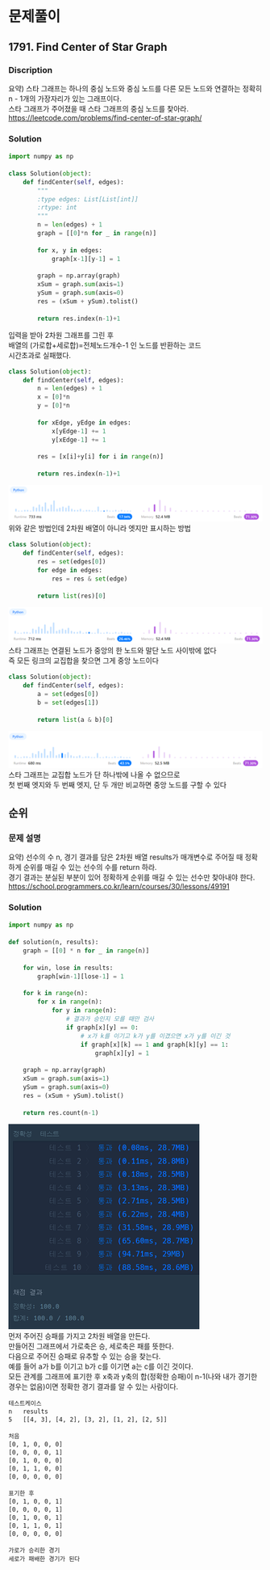 # 문제풀이
## 1791. Find Center of Star Graph

### Discription  
요약) 스타 그래프는 하나의 중심 노드와 중심 노드를 다른 모든 노드와 연결하는 정확히 n - 1개의 가장자리가 있는 그래프이다.  
스타 그래프가 주어졌을 때 스타 그래프의 중심 노드를 찾아라.  
https://leetcode.com/problems/find-center-of-star-graph/  

### Solution

```python
import numpy as np

class Solution(object):
    def findCenter(self, edges):
        """
        :type edges: List[List[int]]
        :rtype: int
        """
        n = len(edges) + 1
        graph = [[0]*n for _ in range(n)]

        for x, y in edges:
            graph[x-1][y-1] = 1

        graph = np.array(graph)
        xSum = graph.sum(axis=1)
        ySum = graph.sum(axis=0)
        res = (xSum + ySum).tolist()

        return res.index(n-1)+1
```
입력을 받아 2차원 그래프를 그린 후  
배열의 (가로합+세로합)=전체노드개수-1 인 노드를 반환하는 코드  
시간초과로 실패했다.  

```python
class Solution(object):
    def findCenter(self, edges):
        n = len(edges) + 1
        x = [0]*n
        y = [0]*n

        for xEdge, yEdge in edges:
            x[yEdge-1] += 1
            y[xEdge-1] += 1
        
        res = [x[i]+y[i] for i in range(n)]

        return res.index(n-1)+1
```
![res1_1](./img/res1_1.png)  
위와 같은 방법인데 2차원 배열이 아니라 엣지만 표시하는 방법  

```python
class Solution(object):
    def findCenter(self, edges):
        res = set(edges[0])
        for edge in edges:
            res = res & set(edge)

        return list(res)[0]
```
![res1_2](./img/res1_2.png)  
스타 그래프는 연결된 노드가 중앙의 한 노드와 말단 노드 사이밖에 없다  
즉 모든 링크의 교집합을 찾으면 그게 중앙 노드이다  

```python
class Solution(object):
    def findCenter(self, edges):
        a = set(edges[0])
        b = set(edges[1])

        return list(a & b)[0]
```
![res1_3](./img/res1_3.png)  
스타 그래프는 교집합 노드가 단 하나밖에 나올 수 없으므로  
첫 번째 엣지와 두 번째 엣지, 단 두 개만 비교하면 중앙 노드를 구할 수 있다  

## 순위

### 문제 설명
요약) 선수의 수 n, 경기 결과를 담은 2차원 배열 results가 매개변수로 주어질 때 정확하게 순위를 매길 수 있는 선수의 수를 return 하라.  
경기 결과는 분실된 부분이 있어 정확하게 순위를 매길 수 있는 선수만 찾아내야 한다.  
https://school.programmers.co.kr/learn/courses/30/lessons/49191  

### Solution

```python
import numpy as np

def solution(n, results):
    graph = [[0] * n for _ in range(n)]
    
    for win, lose in results:
        graph[win-1][lose-1] = 1
        
    for k in range(n):
        for x in range(n):
            for y in range(n):
                # 결과가 승인지 모를 때만 검사
                if graph[x][y] == 0:
                    # x가 k를 이기고 k가 y를 이겼으면 x가 y를 이긴 것
                    if graph[x][k] == 1 and graph[k][y] == 1:
                        graph[x][y] = 1
    
    graph = np.array(graph)
    xSum = graph.sum(axis=1)
    ySum = graph.sum(axis=0)
    res = (xSum + ySum).tolist()

    return res.count(n-1)
```
![res2](./img/res2.png)  
먼저 주어진 승패를 가지고 2차원 배열을 만든다.  
만들어진 그래프에서 가로축은 승, 세로축은 패를 뜻한다.  
다음으로 주어진 승패로 유추할 수 있는 승을 찾는다.  
예를 들어 a가 b를 이기고 b가 c를 이기면 a는 c를 이긴 것이다.  
모든 관계를 그래프에 표기한 후 x축과 y축의 합(정확한 승패)이 n-1(나와 내가 경기한 경우는 없음)이면 정확한 경기 결과를 알 수 있는 사람이다.  
```
테스트케이스
n	results
5	[[4, 3], [4, 2], [3, 2], [1, 2], [2, 5]]

처음
[0, 1, 0, 0, 0]
[0, 0, 0, 0, 1]
[0, 1, 0, 0, 0]
[0, 1, 1, 0, 0]
[0, 0, 0, 0, 0]

표기한 후
[0, 1, 0, 0, 1]
[0, 0, 0, 0, 1]
[0, 1, 0, 0, 1]
[0, 1, 1, 0, 1]
[0, 0, 0, 0, 0]

가로가 승리한 경기
세로가 패배한 경기가 된다
```

